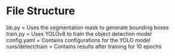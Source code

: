 # File Structure
bb.py = Uses the segmentation mask to generate bounding boxes\
train.py = Uses YOLOv8 to train the object detection model\
config.yaml = Contains configurations for the YOLO model\
runs/detect/train = Contains results after training for 10 epochs

